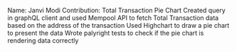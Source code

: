 Name: Janvi Modi
Contribution: Total Transaction Pie Chart
Created query in graphQL client and used Mempool API to fetch Total Transaction data based on the address of the transaction 
Used Highchart to draw a pie chart to present the data 
Wrote palyright tests to check if the pie chart is rendering data correctly
